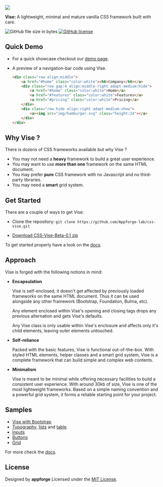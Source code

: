 <img src="http://appforgelab.com/vise/banner-8.svg"/>



**Vise:** A lightweight, minimal and mature vanilla CSS framework built with care.

![GitHub file size in bytes](https://img.shields.io/github/size/Appforge-lab/CSS-Vise/vise-min.css.svg)
 [![GitHub license](https://img.shields.io/github/license/Naereen/StrapDown.js.svg)](https://github.com/Appforge-lab/CSS-Vise/blob/master/License)





## Quick Demo

- For a quick showcase checkout our [demo page](http://appforgelab.com/vise/).

- A preview of a navigation-bar code using Vise.

  ```html
  <div class="row align:middle">
      <a href="#home" class="color:white"><h6>Company</h6></a>
      <div class="row gap:4 align:middle-right adapt-medium:hide">
          <a href="#home" class="color:white">Home</a>
          <a href="#features" class="color:white">Features</a>
          <a href="#pricing" class="color:white">Pricing</a>
      </div>	
      <div class="row hide align:right adapt-medium:show">
          <a><img src="img/hamburger.svg" class="height:24"></a>	
      </div>	
  </div>
  ```

## Why Vise ?

There is dozens of CSS frameworks available but why Vise ?

- You may not need a **heavy** framework to build a great user experience. 
- You may want to use **more than one** framework on the same HTML document.
- You may prefer **pure** CSS framework with no Javascript and no third-party libraries.
- You may need a **smart** grid system.

## Get Started

There are a couple of ways to get Vise:

- Clone the repository: `git clone https://github.com/Appforge-lab/css-vise.git` 

- [Download CSS-Vise-Beta-0.1 zip](https://github.com/Appforge-lab/css-vise/releases/download/Beta-0.1/css-vise.zip)

To get started properly have a look on the [docs](https://github.com/Appforge-lab/css-vise/tree/master/docs).

## Approach

Vise is forged with the following notions in mind:

- **Encapsulation**

  Vise is self-enclosed, it doesn't get affected by previously loaded frameworks on the same HTML document. Thus it can be used alongside any other framework (Bootstrap, Foundation, Bulma, etc).

  Any element enclosed within Vise's opening and closing tags drops any previous alternation and gets Vise's defaults.

  Any Vise class is only usable within Vise's enclosure and affects only it's child elements, leaving outer elements untouched.

- **Self-reliance**

  Packed with the basic features, Vise is functional out-of-the-box. With styled HTML elements, helper classes and a smart grid system, Vise is a complete framework that can build simple and complex web contents.

- **Minimalism**

  Vise is meant to be minimal while offering necessary facilities to build a consistent user experience. With around 30kb of size, Vise is one of the most lightweight frameworks. Based on a simple naming convention and a powerful grid system, it forms a reliable starting point for your project.

## Samples
- [Vise with Bootstrap](http://cssdeck.com/labs/kmeopejy)
- [Typography](http://cssdeck.com/labs/8k0gzi7f), [lists](http://cssdeck.com/labs/nozhcahn) and [table](http://cssdeck.com/labs/actgq3my).
- [Inputs](http://cssdeck.com/labs/9rggntje)
- [Buttons](http://cssdeck.com/labs/obllgv3i)
- [Grid](http://cssdeck.com/labs/salyee3a)

For more check the [docs](https://github.com/Appforge-lab/css-vise/tree/master/docs).

## License

Designed by **appforge** Licensed under the [MIT License](https://github.com/Appforge-lab/css-vise/blob/master/License).
